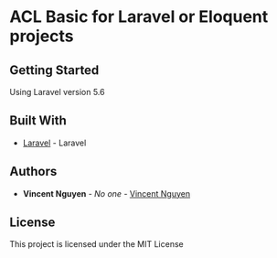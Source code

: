 # ACL Basic for Laravel or Eloquent projects

## Getting Started

Using Laravel version 5.6

## Built With

* [Laravel](https://laravel.com/docs/5.6/) - Laravel

## Authors

* **Vincent Nguyen** - *No one* - [Vincent Nguyen](https://github.com/vincentnguyen92)

## License

This project is licensed under the MIT License
